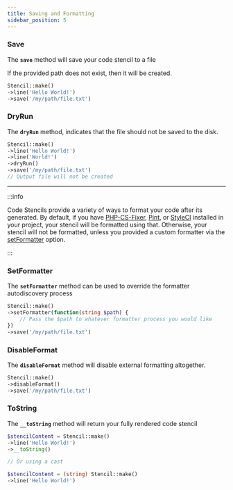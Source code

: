 ```yaml
---
title: Saving and Formatting
sidebar_position: 5
---
```


### Save
The **`save`** method will save your code stencil to a file

If the provided path does not exist, then it will be created.

```php
Stencil::make()
->line('Hello World!')
->save('/my/path/file.txt')
```

### DryRun
The **`dryRun`** method, indicates that the file should not be saved to the disk.

```php
Stencil::make()
->line('Hello World!')
->line('World!')
->dryRun()
->save('/my/path/file.txt')
// Output file will not be created
```

---

:::info

Code Stencils provide a variety of ways to format your code after its generated. 
By default, if you have [PHP-CS-Fixer](https://github.com/PHP-CS-Fixer/PHP-CS-Fixer), [Pint](https://laravel.com/docs/10.x/pint), or [StyleCI](https://styleci.io/)
installed in your project, your stencil will be formatted using that. 
Otherwise, your stencil will not be formatted, unless you provided a custom formatter via the [setFormatter](#setFormatter) option.

:::

### SetFormatter
The **`setFormatter`** method can be used to override the formatter autodiscovery process

```php
Stencil::make()
->setFormatter(function(string $path) {
    // Pass the $path to whatever formatter process you would like
})
->save('/my/path/file.txt')
```

### DisableFormat
The **`disableFormat`** method will disable external formatting altogether.

```php
Stencil::make()
->disableFormat()
->save('/my/path/file.txt')
```

### ToString
The **`__toString`** method will return your fully rendered code stencil

```php
$stencilContent = Stencil::make()
->line('Hello World!')
->__toString()

// Or using a cast

$stencilContent = (string) Stencil::make()
->line('Hello World!')
```
